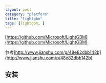 ```yaml
---
layout: post
category: "platform"
title: "lightgbm"
tags: [lightgbm, ]
---
```


[https://github.com/Microsoft/LightGBM](https://github.com/Microsoft/LightGBM)

参考[http://www.jianshu.com/p/48e82dbb142b](http://www.jianshu.com/p/48e82dbb142b)

## 安装


